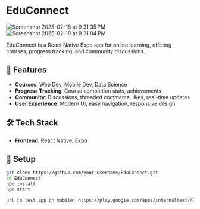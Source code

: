 # EduConnect
![Screenshot 2025-02-18 at 9 31 35 PM](https://github.com/user-attachments/assets/48a2336a-3725-4eb3-9bab-aac6315ff6ab)
![Screenshot 2025-02-18 at 9 31 04 PM](https://github.com/user-attachments/assets/8da21854-3aba-4422-a179-690dec652134)




EduConnect is a React Native Expo app for online learning, offering courses, progress tracking, and community discussions.

## 🚀 Features
- **Courses**: Web Dev, Mobile Dev, Data Science
- **Progress Tracking**: Course completion stats, achievements
- **Community**: Discussions, threaded comments, likes, real-time updates
- **User Experience**: Modern UI, easy navigation, responsive design

## 🛠 Tech Stack
- **Frontend**: React Native, Expo

## 🔧 Setup
```sh
git clone https://github.com/your-username/EduConnect.git
cd EduConnect
npm install
npm start

url to test app on mobile: https://play.google.com/apps/internaltest/4701312785608115304
